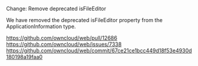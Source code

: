 Change: Remove deprecated isFileEditor

We have removed the deprecated isFileEditor property from the ApplicationInformation type.

https://github.com/owncloud/web/pull/12686
https://github.com/owncloud/web/issues/7338
https://github.com/owncloud/web/commit/67ce21ce1bcc449d18f53e4930d180198a19faa0
